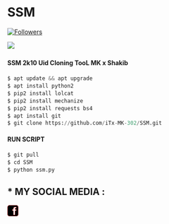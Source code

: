 # SSM



<a href="https://github.com/itz-MK-302/followers">
<img title="Followers" src="https://img.shields.io/github/followers/itz-MK-302?label=Followers&color=blue&style=flat-square"></a>
<a href="https://github.com/Azim-Vau/termux-style/stargazers/">

![](https://komarev.com/ghpvc/?username=itz-MK-302)


</a>
</div>

<p align="center">

#### SSM 2k10 Uid Cloning TooL MK x Shakib 
```python
$ apt update && apt upgrade
$ apt install python2
$ pip2 install lolcat
$ pip2 install mechanize
$ pip2 install requests bs4
$ apt install git
$ git clone https://github.com/iTx-MK-302/SSM.git
```
#### RUN SCRIPT
```python
$ git pull
$ cd SSM
$ python ssm.py
```

## * MY SOCIAL MEDIA : <br>
<a href="https://www.facebook.com/iTx.MK.302" target="_blank"><img src="https://github.com/Azim-vau/Azim-vau/blob/main/IMAGE/facebook.png" alt="alt text" width="25" height="25"></a> 
